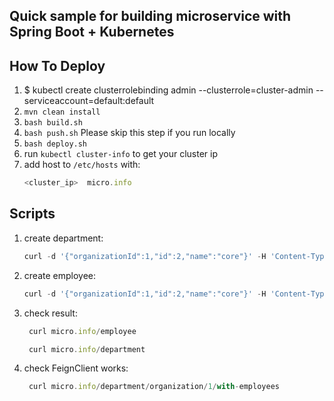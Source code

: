 ## Quick sample for building microservice with Spring Boot + Kubernetes

## How To Deploy
1. $ kubectl create clusterrolebinding admin --clusterrole=cluster-admin --serviceaccount=default:default
2. `mvn clean install`
3. `bash build.sh`
4. `bash push.sh` Please skip this step if you run locally
5. `bash deploy.sh`
6. run `kubectl cluster-info` to get your cluster ip
7. add host to `/etc/hosts` with:
   ```javascript
   <cluster_ip>  micro.info
    ```

## Scripts
1. create department:
   ```javascript
   curl -d '{"organizationId":1,"id":2,"name":"core"}' -H 'Content-Type:application/json' micro.info/department```
   
2. create employee:
   ```javascript
   curl -d '{"organizationId":1,"id":2,"name":"core"}' -H 'Content-Type:application/json' micro.info/employee
    ```
    
3. check result:
   ```javascript
    curl micro.info/employee
    ```    
    ```javascript
     curl micro.info/department
    ```  
    
4. check FeignClient works:
   ```javascript
    curl micro.info/department/organization/1/with-employees
    ```    
